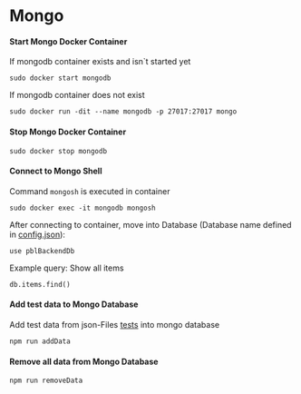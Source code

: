 # Mongo

#### Start Mongo Docker Container
If mongodb container exists and isn`t started yet
```
sudo docker start mongodb
```

If mongodb container does not exist
```
sudo docker run -dit --name mongodb -p 27017:27017 mongo
```

#### Stop Mongo Docker Container

```
sudo docker stop mongodb
```
#### Connect to Mongo Shell

Command `mongosh` is executed in container
```
sudo docker exec -it mongodb mongosh
```
After connecting to container, move into Database (Database name defined in [config.json](./src/config/config.json)):
```
use pblBackendDb
```
Example query: Show all items
```
db.items.find()
```

#### Add test data to Mongo Database
Add test data from json-Files [tests](src/tests/testdata) into mongo database
```
npm run addData
```

#### Remove all data from Mongo Database
```
npm run removeData
```
